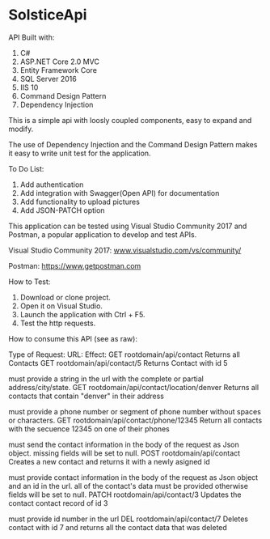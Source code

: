 # SolsticeApi

API Built with:
1. C#
2. ASP.NET Core 2.0 MVC
3. Entity Framework Core
4. SQL Server 2016
5. IIS 10
6. Command Design Pattern
7. Dependency Injection

This is a simple api with loosly coupled components, easy to expand and modify.


The use of Dependency Injection and the Command Design Pattern makes it easy to write unit test for the application.

To Do List:
1. Add authentication
2. Add integration with Swagger(Open API) for documentation
3. Add functionality to upload pictures
4. Add JSON-PATCH option


This application can be tested using Visual Studio Community 2017 and Postman, a popular application to develop and test APIs.

Visual Studio Community 2017: www.visualstudio.com/vs/community/

Postman: https://www.getpostman.com

How to Test:
1. Download or clone project.
2. Open it on Visual Studio.
3. Launch the application with Ctrl + F5.
4. Test the http requests.

How to consume this API (see as raw):

Type of Request:            URL:                                     Effect:
GET      rootdomain/api/contact                   Returns all Contacts
GET      rootdomain/api/contact/5                 Returns Contact with id 5


must provide a string in the url with the complete or partial address/city/state.
GET      rootdomain/api/contact/location/denver   Returns all contacts that contain "denver" in their address 


must provide a phone number or segment of phone number without spaces or characters.
GET      rootdomain/api/contact/phone/12345       Return all contacts with the secuence 12345 on one of their phones      


must send the contact information in the body of the request as Json object. missing fields will be set to null.
POST     rootdomain/api/contact                   Creates a new contact and returns it with a newly asigned id


must provide contact information in the body of the request as Json object and an id in the url.
all of the contact's data must be provided otherwise fields will be set to null.
PATCH     rootdomain/api/contact/3                Updates the contact contact record of id 3


must provide id number in the url
DEL       rootdomain/api/contact/7                Deletes contact with id 7 and returns all the contact data that was deleted



















